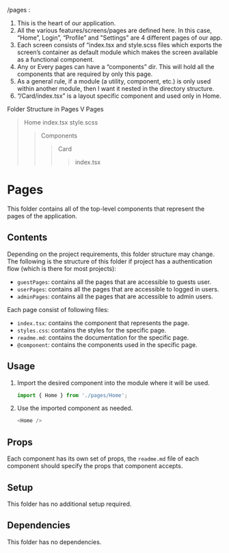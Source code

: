 /pages :

1. This is the heart of our application.
2. All the various features/screens/pages are defined here. In this case, “Home”, Login”, “Profile” and "Settings" are 4 different pages of our app.
3. Each screen consists of “index.tsx and style.scss files which exports the screen’s container as default module which makes the screen available as a functional component.
4. Any or Every pages can have a “components” dir. This will hold all the components that are required by only this page.
5. As a general rule, if a module (a utility, component, etc.) is only used within another module, then I want it nested in the directory structure.
6. “/Card/index.tsx” is a layout specific component and used only in Home.

Folder Structure in Pages
V Pages

> Home
> index.tsx
> style.scss
>
> > Components
> >
> > > Card
> > > > index.tsx

# Pages

This folder contains all of the top-level components that represent the pages of the application.

## Contents

Depending on the project requirements, this folder structure may change. The following is the structure of this folder if project has a authentication flow (which is there for most projects):

- `guestPages`: contains all the pages that are accessible to guests user.
- `userPages`: contains all the pages that are accessible to logged in users.
- `adminPages`: contains all the pages that are accessible to admin users.

Each page consist of following files:

- `index.tsx`: contains the component that represents the page.
- `styles.css`: contains the styles for the specific page.
- `readme.md`: contains the documentation for the specific page.
- `@component`: contains the components used in the specific page.
## Usage

1. Import the desired component into the module where it will be used.
   ```javascript
   import { Home } from './pages/Home';
   ```
2. Use the imported component as needed.
   ```javascript
   <Home />
   ```

## Props

Each component has its own set of props, the `readme.md` file of each component should specify the props that component accepts.

## Setup

This folder has no additional setup required.

## Dependencies

This folder has no dependencies.
